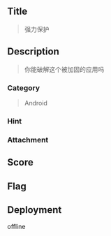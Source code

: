 ## Title
>  强力保护

## Description
> 你能破解这个被加固的应用吗

### Category
> Android

### Hint

### Attachment

## Score

## Flag

## Deployment

offline


